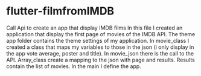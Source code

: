 # flutter-filmfromIMDB
Call Api to create an app that display IMDB films
In this file I created an application that display the first page of movies of the IMDB API.
The theme app folder contains the theme settings of my application.
In movie_class I created a class that maps my variables to those in the json (i only display in the app vote average, poster and title).
In movie_json there is the call to the API.
Array_class create a mapping to the json with page and results. Results contain the list of movies.
In the main I define the app.
